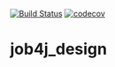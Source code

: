 [![Build Status](https://travis-ci.com/nataliakhmeleva/job4j_design.svg?branch=master)](https://travis-ci.com/nataliakhmeleva/job4j_design)
[![codecov](https://codecov.io/gh/nataliakhmeleva/job4j_design/branch/main/graph/badge.svg)](https://codecov.io/gh/nataliakhmeleva/job4j_design)
# job4j_design